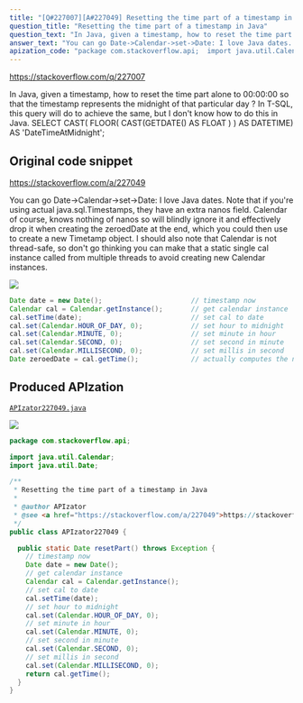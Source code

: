 ```yaml
---
title: "[Q#227007][A#227049] Resetting the time part of a timestamp in Java"
question_title: "Resetting the time part of a timestamp in Java"
question_text: "In Java, given a timestamp, how to reset the time part alone to 00:00:00 so that the timestamp represents the midnight of that particular day ? In T-SQL, this query will do to achieve the same, but I don't know how to do this in Java. SELECT CAST( FLOOR( CAST(GETDATE() AS FLOAT ) ) AS DATETIME) AS 'DateTimeAtMidnight';"
answer_text: "You can go Date->Calendar->set->Date: I love Java dates. Note that if you're using actual java.sql.Timestamps, they have an extra nanos field.  Calendar of course, knows nothing of nanos so will blindly ignore it and effectively drop it when creating the zeroedDate at the end, which you could then use to create a new Timetamp object. I should also note that Calendar is not thread-safe, so don't go thinking you can make that a static single cal instance called from multiple threads to avoid creating new Calendar instances."
apization_code: "package com.stackoverflow.api;  import java.util.Calendar; import java.util.Date;  /**  * Resetting the time part of a timestamp in Java  *  * @author APIzator  * @see <a href=\"https://stackoverflow.com/a/227049\">https://stackoverflow.com/a/227049</a>  */ public class APIzator227049 {    public static Date resetPart() throws Exception {     // timestamp now     Date date = new Date();     // get calendar instance     Calendar cal = Calendar.getInstance();     // set cal to date     cal.setTime(date);     // set hour to midnight     cal.set(Calendar.HOUR_OF_DAY, 0);     // set minute in hour     cal.set(Calendar.MINUTE, 0);     // set second in minute     cal.set(Calendar.SECOND, 0);     // set millis in second     cal.set(Calendar.MILLISECOND, 0);     return cal.getTime();   } }"
---
```


https://stackoverflow.com/q/227007

In Java, given a timestamp, how to reset the time part alone to 00:00:00 so that the timestamp represents the midnight of that particular day ?
In T-SQL, this query will do to achieve the same, but I don&#x27;t know how to do this in Java.
SELECT CAST( FLOOR( CAST(GETDATE() AS FLOAT ) ) AS DATETIME) AS &#x27;DateTimeAtMidnight&#x27;;



## Original code snippet

https://stackoverflow.com/a/227049

You can go Date-&gt;Calendar-&gt;set-&gt;Date:
I love Java dates.
Note that if you&#x27;re using actual java.sql.Timestamps, they have an extra nanos field.  Calendar of course, knows nothing of nanos so will blindly ignore it and effectively drop it when creating the zeroedDate at the end, which you could then use to create a new Timetamp object.
I should also note that Calendar is not thread-safe, so don&#x27;t go thinking you can make that a static single cal instance called from multiple threads to avoid creating new Calendar instances.

<div class="code-logo"><img src="/stackoverflow.png" /></div>

```java
Date date = new Date();                      // timestamp now
Calendar cal = Calendar.getInstance();       // get calendar instance
cal.setTime(date);                           // set cal to date
cal.set(Calendar.HOUR_OF_DAY, 0);            // set hour to midnight
cal.set(Calendar.MINUTE, 0);                 // set minute in hour
cal.set(Calendar.SECOND, 0);                 // set second in minute
cal.set(Calendar.MILLISECOND, 0);            // set millis in second
Date zeroedDate = cal.getTime();             // actually computes the new Date
```

## Produced APIzation

[`APIzator227049.java`](https://github.com/blind-papers/apization-temp-data/raw/main/search/APIzator227049.java)

<div class="code-logo"><img src="/apizator.png" /></div>

```java
package com.stackoverflow.api;

import java.util.Calendar;
import java.util.Date;

/**
 * Resetting the time part of a timestamp in Java
 *
 * @author APIzator
 * @see <a href="https://stackoverflow.com/a/227049">https://stackoverflow.com/a/227049</a>
 */
public class APIzator227049 {

  public static Date resetPart() throws Exception {
    // timestamp now
    Date date = new Date();
    // get calendar instance
    Calendar cal = Calendar.getInstance();
    // set cal to date
    cal.setTime(date);
    // set hour to midnight
    cal.set(Calendar.HOUR_OF_DAY, 0);
    // set minute in hour
    cal.set(Calendar.MINUTE, 0);
    // set second in minute
    cal.set(Calendar.SECOND, 0);
    // set millis in second
    cal.set(Calendar.MILLISECOND, 0);
    return cal.getTime();
  }
}

```